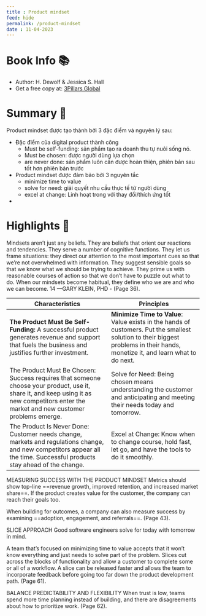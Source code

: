 ```yaml
---
title : Product mindset
feed: hide
permalink: /product-mindset
date : 11-04-2023
---
```


# Book Info 📚
- Author: H. Dewolf & Jessica S. Hall
- Get a free copy at: [3Pillars Global](https://www.3pillarglobal.com/product-mindset/)

# Summary 💬

Product mindset được tạo thành bởi 3 đặc điểm và nguyên lý sau:
- Đặc điểm của digital product thành công
	- Must be self-funding: sản phẩm tạo ra doanh thu tự nuôi sống nó.
	- Must be chosen: được người dùng lựa chọn
	- are never done: sản phẩm luôn cần được hoàn thiện, phiên bản sau tốt hơn phiên bản trước
- Product mindset được đảm bảo bởi 3 nguyên tắc
	- minimize time to value
	- solve for need: giải quyết nhu cầu thực tế từ người dùng
	- excel at change: Linh hoạt trong với thay đổi/thích ứng tốt
- 
# Highlights 📒

Mindsets aren’t just any beliefs. They are beliefs that orient our reactions and tendencies. They serve a number of cognitive functions. They let us frame situations: they direct our attention to the most important cues so that we’re not overwhelmed with information. They suggest sensible goals so that we know what we should be trying to achieve. They prime us with reasonable courses of action so that we don’t have to puzzle out what to do. When our mindsets become habitual, they define who we are and who we can become. 14 —GARY KLEIN, PHD - (Page 36). 

Characteristics | Principles 
--- | ---
**The Product Must Be Self-Funding:** A successful product generates revenue and support that fuels the business and justifies further investment. | **Minimize Time to Value**: Value exists in the hands of customers. Put the smallest solution to their biggest problems in their hands, monetize it, and learn what to do next. 
 The Product Must Be Chosen: Success requires that someone choose your product, use it, share it, and keep using it as new competitors enter the market and new customer problems emerge. | Solve for Need: Being chosen means understanding the customer and anticipating and meeting their needs today and tomorrow. 
 The Product Is Never Done: Customer needs change, markets and regulations change, and new competitors appear all the time. Successful products stay ahead of the change. | Excel at Change: Know when to change course, hold fast, let go, and have the tools to do it smoothly.

MEASURING SUCCESS WITH THE PRODUCT MINDSET
Metrics should show top-line ==revenue growth, improved retention, and increased market share==. If the product creates value for the customer, the company can reach their goals too. 

When building for outcomes, a company can also measure success by examining ==adoption, engagement, and referrals==. (Page 43). 

SLICE APPROACH
Good software engineers solve for today with tomorrow in mind. 

A team that’s focused on minimizing time to value accepts that it won’t know everything and just needs to solve part of the problem. 
Slices cut across the blocks of functionality and allow a customer to complete some or all of a workflow. A slice can be released faster and allows the team to incorporate feedback before going too far down the product development path. (Page 61). 

BALANCE PREDICTABILITY AND FLEXIBILITY
When trust is low, teams spend more time planning instead of building, and there are disagreements about how to prioritize work. (Page 62). 